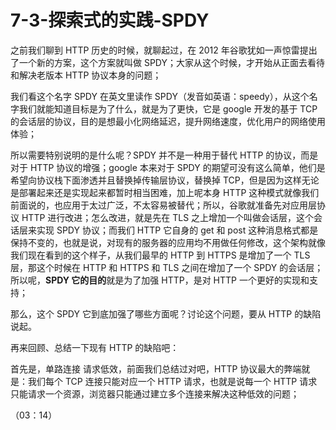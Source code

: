 # 7-3-探索式的实践-SPDY

之前我们聊到 HTTP 历史的时候，就聊起过，在 2012 年谷歌犹如一声惊雷提出了一个新的方案，这个方案就叫做 SPDY；大家从这个时候，才开始从正面去看待和解决老版本 HTTP 协议本身的问题；

我们看这个名字 SPDY 在英文里读作 SPDY（发音如英语：speedy），从这个名字我们就能知道目标是为了什么，就是为了更快，它是 google 开发的基于 TCP 的会话层的协议，目的是想最小化网络延迟，提升网络速度，优化用户的网络使用体验；

所以需要特别说明的是什么呢？SPDY 并不是一种用于替代 HTTP 的协议，而是对于 HTTP 协议的增强；google 本来对于 SPDY 的期望可没有这么简单，他们是希望向协议栈下面渗透并且替换掉传输层协议，替换掉 TCP，但是因为这样无论是部署起来还是实现起来都暂时相当困难，加上呢本身 HTTP 这种模式就像我们前面说的，也应用于太过广泛，不太容易被替代；所以，谷歌就准备先对应用层协议 HTTP 进行改进；怎么改进，就是先在 TLS 之上增加一个叫做会话层，这个会话层来实现 SPDY 协议；而我们 HTTP 它自身的 get 和 post 这种消息格式都是保持不变的，也就是说，对现有的服务器的应用均不用做任何修改，这个架构就像我们现在看到的这个样子，从我们最早的 HTTP 到 HTTPS 是增加了一个 TLS 层，那这个时候在 HTTP 和 HTTPS 和 TLS 之间在增加了一个 SPDY 的会话层；所以呢，**SPDY 它的目的**就是为了加强 HTTP，是对 HTTP 一个更好的实现和支持；

那么，这个 SPDY 它到底加强了哪些方面呢？讨论这个问题，要从 HTTP 的缺陷说起。

再来回顾、总结一下现有 HTTP 的缺陷吧：

首先是，单路连接 请求低效，前面我们总结过对吧，HTTP 协议最大的弊端就是：我们每个 TCP 连接只能对应一个 HTTP 请求，也就是说每一个 HTTP 请求只能请求一个资源，浏览器只能通过建立多个连接来解决这种低效的问题；

（03：14）
